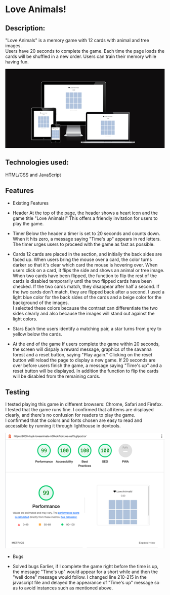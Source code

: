 # Love Animals!

## Description: 
"Love Animals" is a memory game with 12 cards with animal and tree images.  
Users have 20 seconds to complete the game. Each time the page loads 
the cards will be shuffled in a new order. Users can train their memory while having fun. 

![responsiveness](assets/images/readme/responsiveness.png)

## Technologies used: 
HTML/CSS and JavaScript

## Features
* Existing Features
- Header 
At the top of the page, the header shows a heart icon and the game title "Love Animals!"
This offers a friendly invitation for users to play the game.

- Timer
Below the header a timer is set to 20 seconds and counts down.  
When it hits zero, a message saying "Time's up" appears in red letters.
The timer urges users to proceed with the game as fast as possible.    

- Cards
12 cards are placed in the section, and initially the back sides are faced up.
When users bring the mouse over a card, the color turns darker so that it's clear
which card the mouse is hovering over.
When users click on a card, it flips the side and shows an animal or tree image. 
When two cards have been flipped, the function to flip the rest of the cards is disabled
temporarily until the two flipped cards have been checked. 
If the two cards match, they disappear after half a second.
If the two cards don't match, they are flipped back after a second.
I used a light blue color for the back sides of the cards and a beige color for the background 
of the images.  
I selected these colors because the contrast can differentiate the two sides clearly and also because the images will stand out against the light colors.  

- Stars
Each time users identify a matching pair, a star turns from grey to yellow below the cards.

- At the end of the game
If users complete the game within 20 seconds, the screen will dispaly a reward message, 
graphics of the savanna forest and a reset button, saying "Play again."
Clicking on the reset button will reload the page to display a new game.
If 20 seconds are over before users finish the game, a message saying "Time's up" and
a reset button will be displayed. In addition the function to flip the cards will be disabled from the remaining cards.
  
## Testing

I tested playing this game in different browsers: Chrome, Safari and Firefox.
I tested that the game runs fine.
I confirmed that all items are displayed clearly, and there's no confusion for readers to play the game.  
I confirmed that the colors and fonts chosen are easy to read and accessible by running it through lighthouse in devtools. 

![responsiveness](assets/images/readme/lighthouse.png)

* Bugs 

- Solved bugs
Earlier, if I complete the game right before the time is up, the message "Time's up" would appear for a short while and then the "well done" message would follow.
I changed line 210-215 in the javascript file and delayed the appearance of "Time's up" message so as to avoid instances such as mentioned above.  